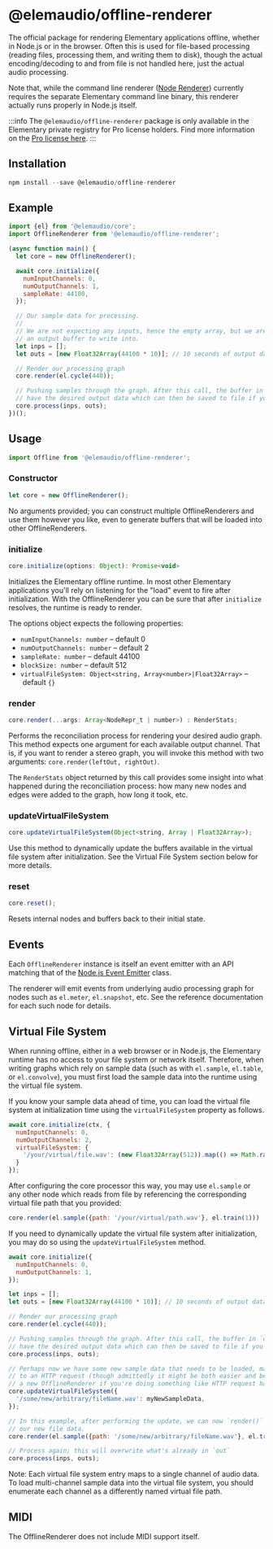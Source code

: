 # @elemaudio/offline-renderer

The official package for rendering Elementary applications offline, whether in Node.js or in the browser.
Often this is used for file-based processing (reading files, processing them, and writing them to disk), though
the actual encoding/decoding to and from file is not handled here, just the actual audio processing.

Note that, while the command line renderer ([Node Renderer](./node-renderer.md)) currently requires the separate
Elementary command line binary, this renderer actually runs properly in Node.js itself.

:::info
The `@elemaudio/offline-renderer` package is only available in the Elementary private registry for Pro
license holders. Find more information on the [Pro license here](https://www.elementary.audio/pricing).
:::

## Installation

```js
npm install --save @elemaudio/offline-renderer
```

## Example

```js
import {el} from '@elemaudio/core';
import OfflineRenderer from '@elemaudio/offline-renderer';

(async function main() {
  let core = new OfflineRenderer();

  await core.initialize({
    numInputChannels: 0,
    numOutputChannels: 1,
    sampleRate: 44100,
  });

  // Our sample data for processing.
  //
  // We are not expecting any inputs, hence the empty array, but we are expecting
  // an output buffer to write into.
  let inps = [];
  let outs = [new Float32Array(44100 * 10)]; // 10 seconds of output data

  // Render our processing graph
  core.render(el.cycle(440));

  // Pushing samples through the graph. After this call, the buffer in `outs` will
  // have the desired output data which can then be saved to file if you like.
  core.process(inps, outs);
})();
```

## Usage

```js
import Offline from '@elemaudio/offline-renderer';
```

### Constructor

```js
let core = new OfflineRenderer();
```

No arguments provided; you can construct multiple OfflineRenderers and use them however you like,
even to generate buffers that will be loaded into other OfflineRenderers.

### initialize

```js
core.initialize(options: Object): Promise<void>
```

Initializes the Elementary offline runtime. In most other Elementary applications you'll rely on listening
for the "load" event to fire after initialization. With the OfflineRenderer you can be sure that after `initialize`
resolves, the runtime is ready to render.

The options object expects the following properties:

* `numInputChannels: number` – default 0
* `numOutputChannels: number` – default 2
* `sampleRate: number` – default 44100
* `blockSize: number` – default 512
* `virtualFileSystem: Object<string, Array<number>|Float32Array>` – default `{}`

### render

```js
core.render(...args: Array<NodeRepr_t | number>) : RenderStats;
```

Performs the reconciliation process for rendering your desired audio graph. This method expects one argument
for each available output channel. That is, if you want to render a stereo graph, you will invoke this method
with two arguments: `core.render(leftOut, rightOut)`.

The `RenderStats` object returned by this call provides some insight into what happened during the reconciliation
process: how many new nodes and edges were added to the graph, how long it took, etc.

### updateVirtualFileSystem

```js
core.updateVirtualFileSystem(Object<string, Array | Float32Array>);
```

Use this method to dynamically update the buffers available in the virtual file system after initialization. See the
Virtual File System section below for more details.

### reset

```js
core.reset();
```

Resets internal nodes and buffers back to their initial state.

## Events

Each `OfflineRenderer` instance is itself an event emitter with an API matching that of the [Node.js Event Emitter](https://nodejs.org/api/events.html#class-eventemitter)
class.

The renderer will emit events from underlying audio processing graph for nodes such as `el.meter`, `el.snapshot`, etc. See
the reference documentation for each such node for details.

## Virtual File System

When running offline, either in a web browser or in Node.js, the Elementary runtime has no access to your file system or network itself.
Therefore, when writing graphs which rely on sample data (such as with `el.sample`, `el.table`, or `el.convolve`),
you must first load the sample data into the runtime using the virtual file system.

If you know your sample data ahead of time, you can load the virtual file system at initialization time using the
`virtualFileSystem` property as follows.

```js
await core.initialize(ctx, {
  numInputChannels: 0,
  numOutputChannels: 2,
  virtualFileSystem: {
    '/your/virtual/file.wav': (new Float32Array(512)).map(() => Math.random()),
  }
});
```

After configuring the core processor this way, you may use `el.sample` or any other node which
reads from file by referencing the corresponding virtual file path that you provided:

```js
core.render(el.sample({path: '/your/virtual/path.wav'}, el.train(1)))
```

If you need to dynamically update the virtual file system after initialization, you may do so
using the `updateVirtualFileSystem` method.

```js
await core.initialize({
  numInputChannels: 0,
  numOutputChannels: 1,
});

let inps = [];
let outs = [new Float32Array(44100 * 10)]; // 10 seconds of output data

// Render our processing graph
core.render(el.cycle(440));

// Pushing samples through the graph. After this call, the buffer in `outs` will
// have the desired output data which can then be saved to file if you like.
core.process(inps, outs);

// Perhaps now we have some new sample data that needs to be loaded, maybe in response
// to an HTTP request (though admittedly it might be both easier and better to just make
// a new OfflineRenderer if you're doing something like HTTP request handling!)
core.updateVirtualFileSystem({
  '/some/new/arbitrary/fileName.wav': myNewSampleData,
});

// In this example, after performing the update, we can now `render()` a new graph which references
// our new file data.
core.render(el.sample({path: '/some/new/arbitrary/fileName.wav'}, el.train(1)))

// Process again; this will overwrite what's already in `out`
core.process(inps, outs);
```

Note: Each virtual file system entry maps to a single channel of audio data. To load multi-channel sample
data into the virtual file system, you should enumerate each channel as a differently named virtual file path.

## MIDI

The OfflineRenderer does not include MIDI support itself.
